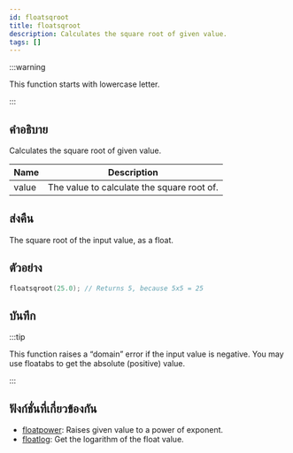 ```yaml
---
id: floatsqroot
title: floatsqroot
description: Calculates the square root of given value.
tags: []
---
```


:::warning

This function starts with lowercase letter.

:::

## คำอธิบาย

Calculates the square root of given value.

| Name  | Description                                |
| ----- | ------------------------------------------ |
| value | The value to calculate the square root of. |

## ส่งคืน

The square root of the input value, as a float.

## ตัวอย่าง

```c
floatsqroot(25.0); // Returns 5, because 5x5 = 25
```

## บันทึก

:::tip

This function raises a “domain” error if the input value is negative. You may use floatabs to get the absolute (positive) value.

:::

## ฟังก์ชั่นที่เกี่ยวข้องกัน

- [floatpower](../functions/floatpower): Raises given value to a power of exponent.
- [floatlog](../functions/floatlog): Get the logarithm of the float value.
